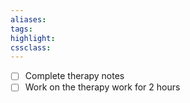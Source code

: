 ```yaml
---
aliases:  
tags:
highlight:  
cssclass:
---
```


- [ ] Complete therapy notes
- [ ] Work on the therapy work for 2 hours
